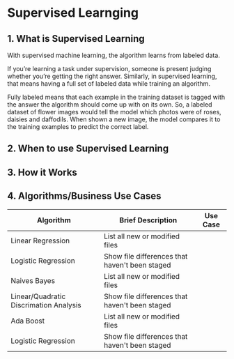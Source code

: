 # Supervised Learnging

## 1. What is Supervised Learning 
With supervised machine learning, the algorithm learns from labeled data.

If you’re learning a task under supervision, someone is present judging whether you’re getting the right answer. Similarly, in supervised learning, that means having a full set of labeled data while training an algorithm.

Fully labeled means that each example in the training dataset is tagged with the answer the algorithm should come up with on its own. So, a labeled dataset of flower images would tell the model which photos were of roses, daisies and daffodils. When shown a new image, the model compares it to the training examples to predict the correct label.

## 2. When to use Supervised Learning

## 3. How it Works

## 4. Algorithms/Business Use Cases

| Algorithm | Brief Description | Use Case |
| --- | --- | -- |
| Linear Regression | List all new or modified files |
| Logistic Regression | Show file differences that haven't been staged |
| Naives Bayes | List all new or modified files |
| Linear/Quadratic Discrimation Analysis | Show file differences that haven't been staged |
|Ada Boost | List all new or modified files |
| Logistic Regression | Show file differences that haven't been staged |
